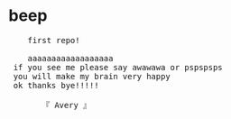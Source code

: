 # beep
<pre>
    first repo!

    aaaaaaaaaaaaaaaaaa
 if you see me please say awawawa or pspspsps
 you will make my brain very happy
 ok thanks bye!!!!!

       『 Avery 』
</pre>
